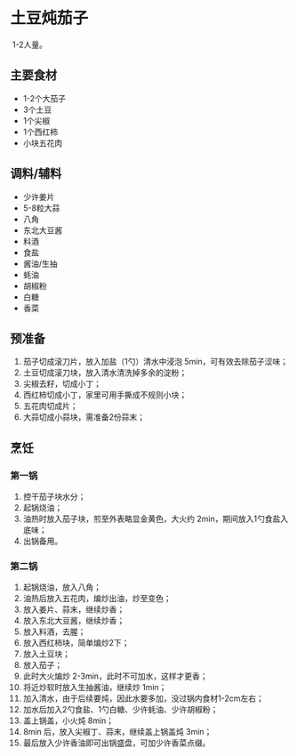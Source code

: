 # 土豆炖茄子

​		1-2人量。

## 主要食材

- 1-2个大茄子
- 3个土豆
- 1个尖椒
- 1个西红柿
- 小块五花肉

## 调料/辅料

- 少许姜片
- 5-8粒大蒜
- 八角
- 东北大豆酱
- 料酒
- 食盐
- 酱油/生抽
- 蚝油
- 胡椒粉
- 白糖
- 香菜

## 预准备

1. 茄子切成滚刀片，放入加盐（1勺）清水中浸泡 5min，可有效去除茄子涩味；
2. 土豆切成滚刀块，放入清水清洗掉多余的淀粉；
3. 尖椒去籽，切成小丁；
4. 西红柿切成小丁，家里可用手撕成不规则小块；
5. 五花肉切成片；
6. 大蒜切成小蒜块，需准备2份蒜末；

## 烹饪

### 第一锅

1. 控干茄子块水分；
2. 起锅烧油；
3. 油热时放入茄子块，煎至外表略显金黄色，大火约 2min，期间放入1勺食盐入底味；
4. 出锅备用。

### 第二锅

1. 起锅烧油，放入八角；
2. 油热后放入五花肉，煸炒出油，炒至变色；
3. 放入姜片、蒜末，继续炒香；
4. 放入东北大豆酱，继续炒香；
5. 放入料酒，去腥；
6. 放入西红柿块，简单煸炒2下；
7. 放入土豆块；
8. 放入茄子；
9. 此时大火煸炒 2-3min，此时不可加水，这样才更香；
10. 将近炒软时放入生抽酱油，继续炒 1min；
11. 加入清水，由于后续要炖，因此水要多加，没过锅内食材1-2cm左右；
12. 加水后加入2勺食盐、1勺白糖、少许蚝油、少许胡椒粉；
13. 盖上锅盖，小火炖 8min；
14. 8min 后，放入尖椒丁、蒜末，继续盖上锅盖炖 3min；
15. 最后放入少许香油即可出锅盛盘，可加少许香菜点缀。